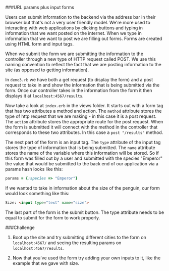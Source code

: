 ###URL params plus input forms

Users can submit information to the backend via the address bar in their browser but that's not a very user friendly model. We're more used to interacting with web applications by clicking buttons and typing in information that we want posted on the internet. When we type in information that we want to post we are filling out forms. Forms are created using HTML form and input tags.

When we submit the form we are submitting the information to the controller through a new type of HTTP request called POST. We use this naming convention to reflect the fact that we are posting information to the site (as opposed to getting information).

In `demo3.rb` we have both a get request (to display the form) and a post request to take in and show the information that is being submitted via the form. Once our controller takes in the information from the form it then displays it at `localhost:4567/results`.

Now take a look at `index.erb` in the views folder. It starts out with a form tag that has two attributes a method and action. The `method` attribute stores the type of http request that we are making - in this case it is a post request. The `action` attribute stores the appropriate route for the post request. When the form is submitted it will connect with the method in the controller that corresponds to these two attributes. In this case a `post "/results"` method. 

The next part of the form is an input tag. The `type` attribute of the input tag stores the type of information that is being submitted. The `name` attribute stores the name of the variable where this information will be stored. So if this form was filled out by a user and submitted with the species "Emperor" the value that would be submitted to the back end of our application via a params hash looks like this:

```ruby
params = {:species => "Emperor"}
```

If we wanted to take in information about the size of the penguin, our form would look something like this:

```html
Size: <input type="text" name="size">
```

The last part of the form is the submit button. The type attribute needs to be equal to submit for the form to work properly.

###Challenge

1. Boot up the site and try submitting different cities to the form on `localhost:4567/` and seeing the resulting params on `localhost:4567/results`. 

2. Now that you've used the form try adding your own inputs to it, like the example that we gave with size. 

